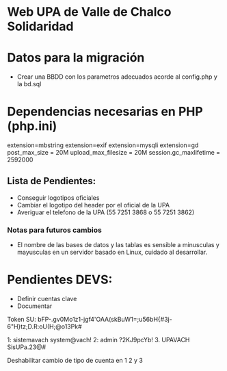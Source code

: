 # Web UPA de Valle de Chalco Solidaridad

# Datos para la migración
* Crear una BBDD con los parametros adecuados acorde al config.php y la bd.sql

# Dependencias necesarias en PHP (php.ini)
extension=mbstring
extension=exif
extension=mysqli
extension=gd
post_max_size = 20M
upload_max_filesize = 20M
session.gc_maxlifetime = 2592000

## Lista de Pendientes:
* Conseguir logotipos oficiales
* Cambiar el logotipo del header por el oficial de la UPA
* Averiguar el telefono de la UPA (55 7251 3868 o 55 7251 3862)

### Notas para futuros cambios
* El nombre de las bases de datos y las tablas es sensible a minusculas y mayusculas en un servidor basado en Linux, cuidado al desarrollar.


# Pendientes DEVS:
* Definir cuentas clave
* Documentar


Token SU: bFP-.gv0Mo1z1-jgf4'OAA(skBuW1=;u56bH{#3j-6"H}tz;D.R:oU(H;@o13Pk#

1: sistemavach system@vach!
2: admin ?2KJ9pcYb!
3. UPAVACH SisUPa.23@#


Deshabilitar cambio de tipo de cuenta en 1 2 y 3